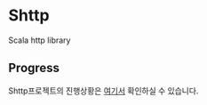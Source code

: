 # Shttp

Scala http library

## Progress

Shttp프로젝트의 진행상황은 [여기서](https://github.com/Las-Wonho/Todo/blob/master/19-04-01.md) 확인하실 수 있습니다.